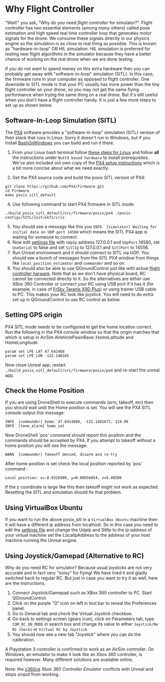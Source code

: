 # Why Flight Controller
"Wait!" you ask, "Why do you need *flight controller* for simulator?". Flight controller has two essential elements (among *many* others) called pose estimation and high speed real time controller loop that generates motor signals for the drone. We consume these signals directly in our physics engine so the simulation is as close to real thing as possible. This is known as "hardware-in-loop" OR HIL simulation. HIL simulation is preferred for testing 
new flight algorithms in the simulator because they have a better chance of working on the real drone when we are done testing.

If you do not want to spend money on this extra hardware then you can probably get away with "software-in-loop" simulation (SITL). 
In this case, the firmware runs in your computer as opposed to flight controller. One downside to SITL mode is that your PC usually has more power than 
the tiny flight controller on your drone, so you may not get the same flying performance when trying the same thing on a real drone.
But it's still useful when you don't have a flight controller handy. It is just a few more steps to set up as shown below.

## Software-In-Loop Simulation (SITL)

The [PX4](http://dev.px4.io) software provides a "software-in-loop" simulation (SITL) version of their stack that runs in Linux.
Sorry it doesn't run in Windows, but if you install [BashOnWindows](https://msdn.microsoft.com/en-us/commandline/wsl/install_guide)
you can build and run it there.

1. From your Linux bash terminal follow [these steps for Linux](http://dev.px4.io/starting-installing-linux.html)
and follow **all** the instructions under `NuttX based hardware` to install prerequisites.  We've also included
out own copy of the [PX4 setup instructions](px4.md) which is a bit more concise about what we need exactly.

3. Get the PX4 source code and build the posix SITL version of PX4:
```
git clone https://github.com/PX4/Firmware.git
cd Firmware
make posix_sitl_default
```
4. Use following command to start PX4 firmware in SITL mode:
```
./build_posix_sitl_default/src/firmware/posix/px4 ./posix-configs/SITL/init/ekf2/iris
```
5. You should see a message like this you `INFO  [simulator] Waiting for initial data on UDP port 14560` which means the SITL PX4 app is
waiting for someone to connect.
6. Now edit [settings file](settings.md) with `UdpIp` address 127.0.0.1 and `UdpPort` 14560, set `UseSerial` to false
and set `SitlIp` to 127.0.0.1 and `SitlPort` to 14556.
7. Run Unreal environment and it should connect to SITL via UDP.  You should see a bunch of messages from the SITL PX4 window from
things like `local_position_estimator` and `commander` and so on.
8. You should also be able to use QGroundControl just like with actual [flight controller harware](prereq.md). 
Note that as we don't have physical board, RC cannot be connected directly to it. 
So the alternatives are either use XBox 360 Controller or connect your RC using USB port if it has it 
(for example, in case of [FrSky Taranis X9D Plus](prereq.md)) or using trainer USB cable to PC. 
This makes your RC look like joystick. You will need to do extra set up in QGroundControl to use RC control as below.

## Setting GPS origin

PX4 SITL mode needs to be configured to get the home location correct.  Run the following in the PX4 console window
so that the origin matches that which is setup in AirSim AVehiclePawnBase::HomeLatitude and HomeLongitude.

````
param set LPE_LAT 47.641468
param set LPE_LON -122.140165
````

Now close Unreal app, restart `./build_posix_sitl_default/src/firmware/posix/px4` and re-start the unreal app.  

## Check the Home Position

If you are using DroneShell to execute commands (arm, takeoff, etc) then you should wait until the Home position is set.
You will see the PX4 SITL console output this message:

````
INFO  [commander] home: 47.6414680, -122.1401672, 119.99
INFO  [tone_alarm] home_set
````

Now DroneShell 'pos' command should report this position and the commands should be accepted by PX4.  If you attempt to
takeoff without a home position you will see the message:

````
WARN  [commander] Takeoff denied, disarm and re-try
````

After home position is set check the local position reported by 'pos' command :

````
Local position: x=-0.0326988, y=0.00656854, z=5.48506
````

If the z coordinate is large like this then takeoff might not work as expected.  Resetting the SITL and simulation 
should fix that problem.

## Using VirtualBox Ubuntu

If you want to run the above posix_sitl in a `VirtualBox Ubuntu` machine then it will have a different ip address from localhost.
So in this case you need to edit the [settings file](settings.md) and change the UdpIp and SitlIp to the ip address of your virtual machine
set the  LocalIpAddress to the address of your host machine running the Unreal engine. 

## Using Joystick/Gamepad (Alternative to RC)
Why do you need RC for simulator? Because usual joysticks are not very accurate and in fact very "noisy" for flying! 
We have tried it and gladly switched back to regular RC. But just in case you want to try it as well, here are the instructions.

1. Connect Joystick/Gamepad such as XBox 360 controller to PC. Start QGroundControl.
2. Click on the purple "Q" icon on left in tool bar to reveal the Preferences panel.
3. Go to General tab and check the Virtual Joystick checkbox.
4. Go back to settings screen (gears icon), click on Parameters tab, type `COM_RC_IN_MODE` in search box and change its value to either `Joystick/No RC Checks` or `Virtual RC by Joystick`.
5. You should now see a new tab "Joystick" where you can do the calibration.

A Playstation 3 controller is confirmed to work as an AirSim controller. On Windows, an emulator to make it look like an Xbox 360 controller, is required however. Many different solutions are available online.

Note: the [x360ce](https://github.com/x360ce/x360ce) _Xbox 360 Controller Emulator_ conflicts with Unreal and stops xinput from
working.
